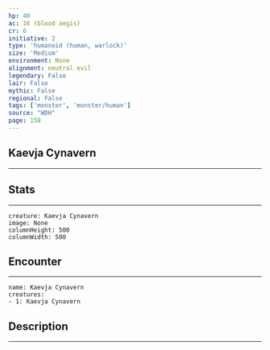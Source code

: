 ```yaml
---
hp: 40
ac: 16 (blood aegis)
cr: 6
initiative: 2
type: 'humanoid (human, warlock)'    
size: 'Medium'
environment: None
alignment: neutral evil
legendary: False
lair: False
mythic: False
regional: False
tags: ['monster', 'monster/human']
source: "WDH"
page: 158
---
```


## Kaevja Cynavern
---



## Stats
---

```statblock
creature: Kaevja Cynavern
image: None
columnHeight: 500
columnWidth: 500
```

## Encounter
---

```encounter-table
name: Kaevja Cynavern
creatures:
- 1: Kaevja Cynavern
```

## Description
---




